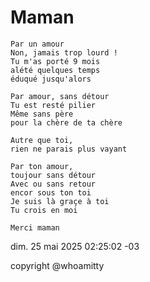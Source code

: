 # Maman


```
Par un amour
Non, jamais trop lourd !
Tu m'as porté 9 mois
alété quelques temps
éduqué jusqu'alors

Par amour, sans détour
Tu est resté pilier
Même sans père
pour la chère de ta chère

Autre que toi,
rien ne parais plus vayant

Par ton amour,
toujour sans détour
Avec ou sans retour
encor sous ton toi
Je suis là graçe à toi
Tu crois en moi

Merci maman
```

dim. 25 mai 2025 02:25:02 -03

copyright @whoamitty



